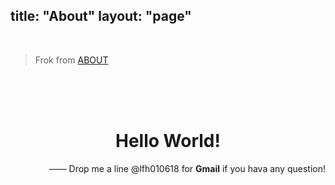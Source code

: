 title: "About"
layout: "page"
---
<br>

> Frok from  [ABOUT](//dfslfh.cn)

<br>

<br>

<br>

<center><h1>Hello World!</h1></center>
<div align=right>—— Drop me a line @lfh010618 for <b>Gmail</b> if you hava any question!</div>

<br>

<br>

<br>

<br>

<br>

<br>


